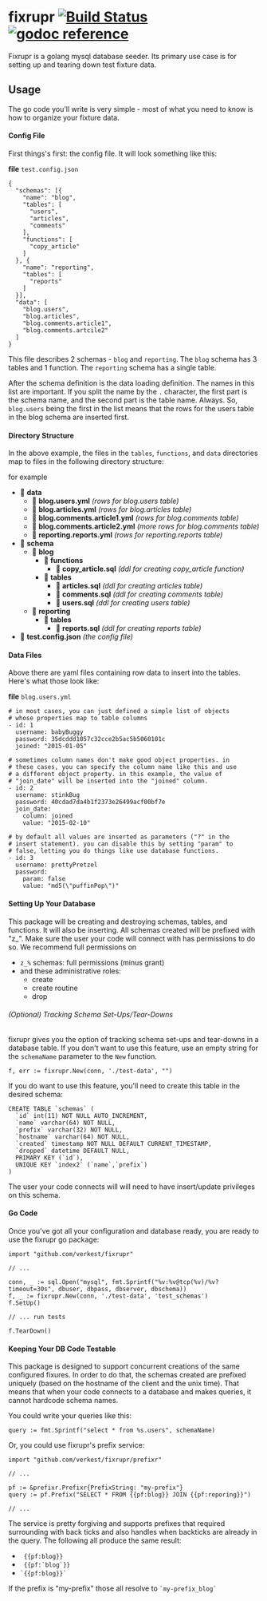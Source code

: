 # fixrupr&nbsp;[![Build Status](https://travis-ci.org/verkestk/fixrupr.svg?branch=master)](https://travis-ci.org/verkestk/fixupr)&nbsp;[![godoc reference](https://godoc.org/github.com/verkestk/fixrupr?status.png)](https://godoc.org/github.com/verkestk/fixrupr)

Fixrupr is a golang mysql database seeder. Its primary use case is for setting up and tearing down test fixture data.

## Usage

The go code you'll write is very simple - most of what you need to know is how to organize your fixture data.

#### Config File

First things's first: the config file. It will look something like this:

**file** ```test.config.json```

```
{
  "schemas": [{
    "name": "blog",
    "tables": [
      "users",
      "articles",
      "comments"
    ],
    "functions": [
      "copy_article"
    ]
  }, {
  	"name": "reporting",
  	"tables": [
  	  "reports"
  	]
  }],
  "data": [
    "blog.users",
    "blog.articles",
    "blog.comments.article1",
    "blog.comments.artcile2"
  ]
}

```

This file describes 2 schemas - ```blog``` and ```reporting```.  The ```blog``` schema has 3 tables and 1 function. The ```reporting``` schema has a single table.

After the schema definition is the data loading definition. The names in this list are important. If you split the name by the ```.``` character, the first part is the schema name, and the second part is the table name. Always. So, ```blog.users``` being the first in the list means that the rows for the users table in the blog schema are inserted first.

#### Directory Structure

In the above example, the files in the ```tables```, ```functions```, and ```data``` directories map to files in the following directory structure:

for example

- 📁 **data**
  - 📄 **blog.users.yml** _(rows for blog.users table)_
  - 📄 **blog.articles.yml** _(rows for blog.articles table)_
  - 📄 **blog.comments.article1.yml** _(rows for blog.comments table)_
  - 📄 **blog.comments.article2.yml** _(more rows for blog.comments table)_
  - 📄 **reporting.reports.yml** _(rows for reporting.reports table)_
- 📁 **schema**
  - 📁 **blog**
    - 📁 **functions**
      - 📄 **copy_article.sql** _(ddl for creating copy_article function)_
    - 📁 **tables**
      - 📄 **articles.sql** _(ddl for creating articles table)_
      - 📄 **comments.sql** _(ddl for creating comments table)_
      - 📄 **users.sql** _(ddl for creating users table)_
  - 📁 **reporting**
    - 📁 **tables**
      - 📄 **reports.sql** _(ddl for creating reports table)_
- 📄 **test.config.json** _(the config file)_

#### Data Files

Above there are yaml files containing row data to insert into the tables. Here's what those look like:

**file** ```blog.users.yml```

```
# in most cases, you can just defined a simple list of objects
# whose properties map to table columns
- id: 1
  username: babyBuggy
  password: 35dcddd1057c32cce2b5ac5b5060101c
  joined: "2015-01-05"

# sometimes column names don't make good object properties. in
# these cases, you can specify the column name like this and use
# a different object property. in this example, the value of
# "join_date" will be inserted into the "joined" column.
- id: 2
  username: stinkBug
  password: 40cdad7da4b1f2373e26499acf00bf7e
  join_date:
    column: joined
    value: "2015-02-10"

# by default all values are inserted as parameters ("?" in the
# insert statement). you can disable this by setting "param" to
# false, letting you do things like use database functions.
- id: 3
  username: prettyPretzel
  password:
    param: false
    value: "md5(\"puffinPop\")"
```

#### Setting Up Your Database

This package will be creating and destroying schemas, tables, and functions. It will also be inserting. All schemas created will be prefixed with "z_". Make sure the user your code will connect with has permissions to do so. We recommend full permissions on

- ```z_%``` schemas: full permissions (minus grant)
- and these administrative roles:
  - create
  - create routine
  - drop

###### (Optional) Tracking Schema Set-Ups/Tear-Downs

fixrupr gives you the option of tracking schema set-ups and tear-downs in a database table. If you don't want to use this feature, use an empty string for the ```schemaName``` parameter to the ```New``` function.

```
f, err := fixrupr.New(conn, './test-data', "")
```

If you do want to use this feature, you'll need to create this table in the desired schema:

```
CREATE TABLE `schemas` (
  `id` int(11) NOT NULL AUTO_INCREMENT,
  `name` varchar(64) NOT NULL,
  `prefix` varchar(32) NOT NULL,
  `hostname` varchar(64) NOT NULL,
  `created` timestamp NOT NULL DEFAULT CURRENT_TIMESTAMP,
  `dropped` datetime DEFAULT NULL,
  PRIMARY KEY (`id`),
  UNIQUE KEY `index2` (`name`,`prefix`)
)
```

The user your code connects will will need to have insert/update privileges on this schema.

#### Go Code


Once you've got all your configuration and database ready, you are ready to use the fixrupr go package:

```
import "github.com/verkest/fixrupr"

// ...

conn, _ := sql.Open("mysql", fmt.Sprintf("%v:%v@tcp(%v)/%v?timeout=30s", dbuser, dbpass, dbserver, dbschema))
f, _ := fixrupr.New(conn, './test-data', 'test_schemas')
f.SetUp()

// ... run tests

f.TearDown()
```

#### Keeping Your DB Code Testable

This package is designed to support concurrent creations of the same configured fixures. In order to do that, the schemas created are prefixed uniquely (based on the hostname of the client and the unix time). That means that when your code connects to a database and makes queries, it cannot hardcode schema names.

You could write your queries like this:

```
query := fmt.Sprintf("select * from %s.users", schemaName)
```

Or, you could use fixrupr's prefix service:

```
import "github.com/verkest/fixrupr/prefixr"

// ...

pf := &prefixr.Prefixr{PrefixString: "my-prefix"}
query := pf.Prefix("SELECT * FROM {{pf:blog}} JOIN {{pf:reporing}}")

// ...
```

The service is pretty forgiving and supports prefixes that required surrounding with back ticks and also handles when backticks are already in the query.  The following all produce the same result:

- ``` {{pf:blog}}```
- ``` {{pf:`blog`}}```
- ``` `{{pf:blog}}` ```

If the prefix is "my-prefix" those all resolve to ``` `my-prefix_blog` ```